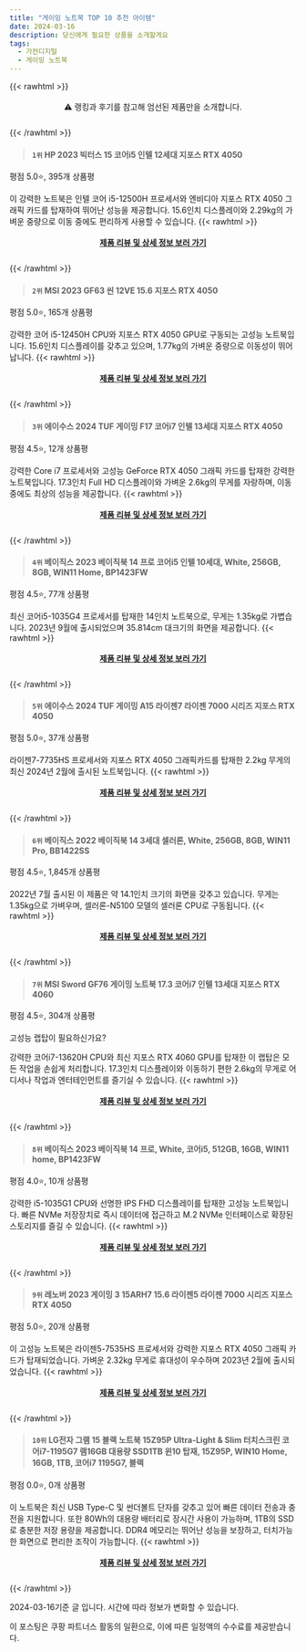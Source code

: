 ```yaml
---
title: "게이밍 노트북 TOP 10 추천 아이템"
date: 2024-03-16
description: 당신에게 필요한 상품을 소개할게요
tags:
  - 가전디지털
  - 게이밍 노트북
---
```

{{< rawhtml >}}<div class="toc" style="text-align: center; height: 50px; line-height: 2;">  <p>⚠️ 랭킹과 후기를 참고해 엄선된 제품만을 소개합니다.<br></p></div> {{< /rawhtml >}}




>#### `1위` HP 2023 빅터스 15 코어i5 인텔 12세대 지포스 RTX 4050
평점 5.0⭐, 395개 상품평

이 강력한 노트북은 인텔 코어 i5-12500H 프로세서와 엔비디아 지포스 RTX 4050 그래픽 카드를 탑재하여 뛰어난 성능을 제공합니다. 15.6인치 디스플레이와 2.29kg의 가벼운 중량으로 이동 중에도 편리하게 사용할 수 있습니다.
{{< rawhtml >}}<div class="toc" style="text-align: center; height: 50px; line-height: 2;"><p><b><a href="https://link.coupang.com/re/AFFSDP?lptag=AF5033054&pageKey=7420594832&itemId=19248300034&vendorItemId=86364111900&traceid=V0-153-9caeab9977ecaed5&requestid=20240316131619705305935176&token=31850C%7CMIXED">제품 리뷰 및 상세 정보 보러 가기</a></b><br></p> </div>{{< /rawhtml >}}

>#### `2위` MSI 2023 GF63 씬 12VE 15.6 지포스 RTX 4050
평점 5.0⭐, 165개 상품평

강력한 코어 i5-12450H CPU와 지포스 RTX 4050 GPU로 구동되는 고성능 노트북입니다. 15.6인치 디스플레이를 갖추고 있으며, 1.77kg의 가벼운 중량으로 이동성이 뛰어납니다.
{{< rawhtml >}}<div class="toc" style="text-align: center; height: 50px; line-height: 2;"><p><b><a href="https://link.coupang.com/re/AFFSDP?lptag=AF5033054&pageKey=7685481087&itemId=21283367531&vendorItemId=88331188793&traceid=V0-153-db8ccb659a915ec4&requestid=20240316131619705305935176&token=31850C%7CMIXED">제품 리뷰 및 상세 정보 보러 가기</a></b><br></p> </div>{{< /rawhtml >}}

>#### `3위` 에이수스 2024 TUF 게이밍 F17 코어i7 인텔 13세대 지포스 RTX 4050
평점 4.5⭐, 12개 상품평

강력한 Core i7 프로세서와 고성능 GeForce RTX 4050 그래픽 카드를 탑재한 강력한 노트북입니다. 17.3인치 Full HD 디스플레이와 가벼운 2.6kg의 무게를 자랑하며, 이동 중에도 최상의 성능을 제공합니다.
{{< rawhtml >}}<div class="toc" style="text-align: center; height: 50px; line-height: 2;"><p><b><a href="https://link.coupang.com/re/AFFSDP?lptag=AF5033054&pageKey=7881914474&itemId=21557504427&vendorItemId=88610087334&traceid=V0-153-2724bf2798a86fce&requestid=20240316131619705305935176&token=31850C%7CMIXED">제품 리뷰 및 상세 정보 보러 가기</a></b><br></p> </div>{{< /rawhtml >}}

>#### `4위` 베이직스 2023 베이직북 14 프로 코어i5 인텔 10세대, White, 256GB, 8GB, WIN11 Home, BP1423FW
평점 4.5⭐, 77개 상품평

최신 코어i5-1035G4 프로세서를 탑재한 14인치 노트북으로, 무게는 1.35kg로 가볍습니다. 2023년 9월에 출시되었으며 35.814cm 대크기의 화면을 제공합니다.
{{< rawhtml >}}<div class="toc" style="text-align: center; height: 50px; line-height: 2;"><p><b><a href="https://link.coupang.com/re/AFFSDP?lptag=AF5033054&pageKey=7623579480&itemId=20217333667&vendorItemId=87307043076&traceid=V0-153-38b5d242d88d7242&clickBeacon=GlKcrYCwVQ4fFv8hGkA8l49ioHW-5ELucauqn5npM_En98SXNWYmyjE1irVRVqBLBwzvbKq1fc1ZRX0pCS3AOdx0OyaX6l_WiKkCndMZLYWQvYiP1Z_N3Dy8Aogx2QRyfc2Ga_hY1ILIwj6v_CZcR8A27067wxGOXhxw6KYXMSPMCv6YyV8Tqyi8Mdt4MALWJG896QLnjcU4tCMYwzulvfbdxRCswsVCad2gFvnJPWQgYrDdF5sSxF0JWReOmM60fttSY6M-xO_5ATuuT1HXh7GxYPIl8dEgtLpFon3RnapzKS3O-gtkZcALGpq8Kdfma4w9Io5KNCtOftsOdo78xkg7Ljc-KXN6NlvlIY_za1Cm-mF2cWcASzHgAfBSrg13Qc2gTSh18lA_d6OJ5psC016W7tcpS3MWJ4uwl2I0g3U3TaNrr_ClH9_hx794nGJMpOxKuWXQa4gWh0s4xM9vZ1TcPCXlWEzqQOzTjmhaAPqHoiUjOi6Od5palbyimURGnIRYQ9eUroVeitbQxnV59jbtU0_EoELWFHX-Qys-yf2bTrwKvOFIP08imXhwElNE64YpCHcEeeGRtHJklop4roAU7WxSds0ZAXjvsPOowVELCOrTimLLxnXgkFmPqNrG92Bm1AdLXUdghvo0vNO2FKhszbNUaZfRINg9RIyM8WZJmAcLWllol9M_o2A25_3t5-nXVFfu56poSAJxGc32Y8eb9dV_-GSDaPMVlMPoDeNX88chxpJoYlWyCFuUBSWmZ_C_I8WQWT3_-9MI3EmUHeIvdTp01HOONoQPUjuvwb4nW_SdmqGmzDAXuRGpZ0LVFuJVRQuZrUdiChi9OidL1W09pHPvqDf_tAWRhQFtiC6ScRr6tOnutZJElD25IsNUKp7q61SeQmcG31sJc1xzHsfT3KkIRq0qYP81qMUn7br17mq8tfk_mEiQ&requestid=20240316131619705305935176&token=31850C%7CMIXED">제품 리뷰 및 상세 정보 보러 가기</a></b><br></p> </div>{{< /rawhtml >}}

>#### `5위` 에이수스 2024 TUF 게이밍 A15 라이젠7 라이젠 7000 시리즈 지포스 RTX 4050
평점 5.0⭐, 37개 상품평

라이젠7-7735HS 프로세서와 지포스 RTX 4050 그래픽카드를 탑재한 2.2kg 무게의 최신 2024년 2월에 출시된 노트북입니다.
{{< rawhtml >}}<div class="toc" style="text-align: center; height: 50px; line-height: 2;"><p><b><a href="https://link.coupang.com/re/AFFSDP?lptag=AF5033054&pageKey=7856545356&itemId=21427965237&vendorItemId=88484049418&traceid=V0-153-1de814992a7106d6&requestid=20240316131619705305935176&token=31850C%7CMIXED">제품 리뷰 및 상세 정보 보러 가기</a></b><br></p> </div>{{< /rawhtml >}}

>#### `6위` 베이직스 2022 베이직북 14 3세대 셀러론, White, 256GB, 8GB, WIN11 Pro, BB1422SS
평점 4.5⭐, 1,845개 상품평

2022년 7월 출시된 이 제품은 약 14.1인치 크기의 화면을 갖추고 있습니다. 무게는 1.35kg으로 가벼우며, 셀러론-N5100 모델의 셀러론 CPU로 구동됩니다.
{{< rawhtml >}}<div class="toc" style="text-align: center; height: 50px; line-height: 2;"><p><b><a href="https://link.coupang.com/re/AFFSDP?lptag=AF5033054&pageKey=6662026640&itemId=15294714959&vendorItemId=82515116791&traceid=V0-153-952b0483aa8a9787&clickBeacon=O_W-kvPZOFM5gmeXO08JDqsS89XjksmLRyX3BPpLNjIOthYAJj0wxHupVcyECsW9eAkvfw8JIPjCRypkaX5th7e_ejvlP_a9ussOGBwnwLkQhh_IH2O9CncLhsl68yCiyS54shAkS9tqLy3nacwtNXRt5iFrqU5eam_FuJKSq9knrTFKEtFM5-hNuaXc82WPXx3ft0Rr_BHR93yDbmB2iKghzw84UqTZWHtGG_uiw5c8bN9uvn5NkB9fk_6FbPxgr5X-pd7uNCNwbKoZIawmob4_fFG85zIjSJSk4sUM66_-9Ln8R-5aiL7X9koKkTXBOQqGtiTi5Yl4z8LFBZIw7bIIxzLfSqxU-fqNdQWL2AUWvwHVFl3tHeXqpcCeo7uWZB2_x0kO2loA-TTY4II19a_EDwQVBCIx2K1sY4F7gtNyz06Ei7HC6s2Je9NUNA0DbWNf5NAhySAJ0us3NwQoJicjtQul-ChGPJdhRUGPE95bEnJOp8IrD0I4ZsazYh6jamSSur0Fxp_O4-Yj1GlB_eXds61J1DGzH05YBFlxeUyynZ2W5YRS-Iz-dBRnoaNNDtFElUtZFX685BgIgCnzk40VqRYaSJqKSqfUW4KSseM48ntH9xooXpV87Ok3bIcMBVexHQOpwS_3ZuAU5taGkuEEQO2o8VTFQOn0vr9jzM6fJ-_lnzYEjzzZPPFvksPV6DWvYANwpBYQGwGm45ZtDENSQ7chiosYCwfyB9gJJb-aha_HTLAtpdjwlsncVMxcNQO_VihAxuGJtYqixf2plifO9agChBRySUr4v4gHe6CCnYXlA5fpWYt94QkvOSFnAXLmDV9dVd9xaIODsKXeymyGXUllFl9wND4pq20LPNsncvoRNORDDyvpLk1PyOYMRt2UjO9VMUU7trtg3lnQ-tlSelKnY9lixB6bv44LVsVMPmTOZ7aSgWDc_pg%3D&requestid=20240316131619705305935176&token=31850C%7CMIXED">제품 리뷰 및 상세 정보 보러 가기</a></b><br></p> </div>{{< /rawhtml >}}

>#### `7위` MSI Sword GF76 게이밍 노트북 17.3 코어i7 인텔 13세대 지포스 RTX 4060
평점 4.5⭐, 304개 상품평

고성능 랩탑이 필요하신가요?

강력한 코어i7-13620H CPU와 최신 지포스 RTX 4060 GPU를 탑재한 이 랩탑은 모든 작업을 손쉽게 처리합니다. 17.3인치 디스플레이와 이동하기 편한 2.6kg의 무게로 어디서나 작업과 엔터테인먼트를 즐기실 수 있습니다.
{{< rawhtml >}}<div class="toc" style="text-align: center; height: 50px; line-height: 2;"><p><b><a href="https://link.coupang.com/re/AFFSDP?lptag=AF5033054&pageKey=7623524215&itemId=18065638954&vendorItemId=85219260795&traceid=V0-153-a8efeabed0a37de1&requestid=20240316131619705305935176&token=31850C%7CMIXED">제품 리뷰 및 상세 정보 보러 가기</a></b><br></p> </div>{{< /rawhtml >}}

>#### `8위` 베이직스 2023 베이직북 14 프로, White, 코어i5, 512GB, 16GB, WIN11 home, BP1423FW
평점 4.0⭐, 10개 상품평

강력한 i5-1035G1 CPU와 선명한 IPS FHD 디스플레이를 탑재한 고성능 노트북입니다. 빠른 NVMe 저장장치로 즉시 데이터에 접근하고 M.2 NVMe 인터페이스로 확장된 스토리지를 즐길 수 있습니다.
{{< rawhtml >}}<div class="toc" style="text-align: center; height: 50px; line-height: 2;"><p><b><a href="https://link.coupang.com/re/AFFSDP?lptag=AF5033054&pageKey=7723791179&itemId=20735870069&vendorItemId=87806346425&traceid=V0-153-ba60422173efc9df&clickBeacon=E4tid7o8KVpmlAtnE012LsVBQszQSSGFQ-7IfV2F625jKZsuhR9hyF7ujyi04LfVB6HReiWkKdkvrd-qTm-w5C-FFtTKGhwM5MLEEtb7NZOxQtdXtyxVUnhJqIuPObVxOmHNAqpRR2Yk9bgEmesx2RLdRhJT6wDxmHC1cSKqh9EHXAaNupgmwLtAm_k0WeGz-uCG8CNgGtcahfuoSTFo4OQq_gZL19xt_9RYtuTq1Vw0aIOvRzl7Qohj5jkEyOEwOhh4qPJ5DR-WgGmMtsrMKwkt6sDltVAXfjSQUihhp8aFnPqR7MXhtYCTrb18YGo6IPO0PkHK-MBaivOQIfs1k358lLpkwTJnS7HdWcuoNKQuXb9bNYIzlbUtKc0ohv4FFdqG-4toqXaQu-BPbcqnZEwShvL8Ih_uc_COIK6Ez6gXZ7_I1elHQk0F3q1068QjWln4VU-i-tavx9ZdPovY2o1po1K2Irj-4OgipviKNNylANsYIBA5gB2HNJUa2gvYuIMQJ0ruBDFr9YZTzBpkOT-Mnm70hhZEbb5HTgrzIJzUTapZ8jEha1PjXfwDN5vBikfPTk3va7kpNc6tMdBzLpY6KfNlmEJeu_OVSPkeAcBVZIPUxfpAh7aFIxFY8e_rw3V6zV2OJEn3VvmE0sUEv-tkNPReC2xTcx2OmkCSA4xEy9PDoQBh4fE4Btr3EY-sg54eDBPrfOln-DGINceSIUrrcpjbpzKn8W2g-p7HPJVAP9F_E4ytzSobwvlDPRwAIxOZtmK8jSO7-IOXVT8OfD9SxniouESvkBJ9kI9E5Z2dtHb3MFYj7BjmjnqgbzAjQcTY5Wjck-FnuLmjaY4Xgg7_ETBoJy8pnYoY-LNr4LqwUxUoOqXQ5os2yMle3lnVG3p3O1bUOIXed8IqFS4lwu7A-uUt9c4vWaAk1H2H3-Qon364HdnTvw%3D%3D&requestid=20240316131619705305935176&token=31850C%7CMIXED">제품 리뷰 및 상세 정보 보러 가기</a></b><br></p> </div>{{< /rawhtml >}}

>#### `9위` 레노버 2023 게이밍 3 15ARH7 15.6 라이젠5 라이젠 7000 시리즈 지포스 RTX 4050
평점 5.0⭐, 20개 상품평

이 고성능 노트북은 라이젠5-7535HS 프로세서와 강력한 지포스 RTX 4050 그래픽 카드가 탑재되었습니다. 가벼운 2.32kg 무게로 휴대성이 우수하며 2023년 2월에 출시되었습니다.
{{< rawhtml >}}<div class="toc" style="text-align: center; height: 50px; line-height: 2;"><p><b><a href="https://link.coupang.com/re/AFFSDP?lptag=AF5033054&pageKey=7289631846&itemId=18567381234&vendorItemId=85704669376&traceid=V0-153-134d28842d52258a&requestid=20240316131619705305935176&token=31850C%7CMIXED">제품 리뷰 및 상세 정보 보러 가기</a></b><br></p> </div>{{< /rawhtml >}}

>#### `10위` LG전자 그램 15 블랙 노트북 15Z95P Ultra-Light & Slim 터치스크린 코어i7-1195G7 램16GB 대용량 SSD1TB 윈10 탑재, 15Z95P, WIN10 Home, 16GB, 1TB, 코어i7 1195G7, 블랙
평점 0.0⭐, 0개 상품평

이 노트북은 최신 USB Type-C 및 썬더볼트 단자를 갖추고 있어 빠른 데이터 전송과 충전을 지원합니다. 또한 80Wh의 대용량 배터리로 장시간 사용이 가능하며, 1TB의 SSD로 충분한 저장 용량을 제공합니다. DDR4 메모리는 뛰어난 성능을 보장하고, 터치가능한 화면으로 편리한 조작이 가능합니다.
{{< rawhtml >}}<div class="toc" style="text-align: center; height: 50px; line-height: 2;"><p><b><a href="https://link.coupang.com/re/AFFSDP?lptag=AF5033054&pageKey=7718529893&itemId=20708377528&vendorItemId=87779492782&traceid=V0-153-336cc61c063256c8&clickBeacon=mc443-us5ZitzXZxmRwwuzltmwxrFvie0qW6r475HYlnTQjrKsicudnSC_k_8SM9ZabgUx-36jQmg5Am_FhOol0aG163p6Af7JtndJz57wwmvhogzwm1eDw7LEYx00bskXsr4QKFYkHqoyT3EV9-PNUC3k8rL5L1TwV4OW91EV7A8W840S2bsvF4aaXoAFGd4rYN5c0Lv6Uhcj1khYwUuvB5kF3FvOFn6cET7aekeJq_pflFEDL2YWeoxnma09xR72BnpuIFr5-JpDJX73hpt-dtvKYKL66SZaNysRNSV2z37ccfRP2O5efe8DwZ71yauEGI7lzbhoARTGXyZrAi-nOfKXRmDHwiLsYhrfW52Aat3PgpL5KxrwTGMF4b7oEYDY5LbcRDOzTGRA8fma4IyN4ppj03ry3mmy3bkdEeKV7Y_1mtHqrp-otaNFjaVJjNmlsvj-zrKZwGZKpcW-U7CZp1vujy72VLcJYlAtO6FTsKk_pv23aM3wEkBGXH-pTY12naArrBfD82jd8ccYWbcgd_EYnQTKtDy37uHExiMaLKECWg8RPjq1Rkb7cYzm7et-Z7rzXdBAoZzVXPfwTxcGelDWUNIeeHUGH-Ad7V2xZjZKnI6mTLa5SNPF_uD6g4mRx0HQKml_UYVJ0yLDihH7m1RqSBdfT0y7DiujaVX-GfMXJZODZJnvzDz3ZCNQIlBwJDxmHBXbmFieZFNfOQjiHoVFuRHmPK1_8VMEcEYyGfvSV6Z7aTE3OCSVIQn-IqTErU3W9109jNi6A8pR_nBQ9r0hkCaY_F85EwFBC6GcZ71q4i-IkXMGCKK-9L63Ui64aniI6LuwxwCmSi7mkgTbFk1YZKR7qe6gx2eK8wDwxvNFHNHm3T0nXZs5WwRkyANPKMpwuMNDkcu21I0hdw2cqG2sikcg0HccvkAvoZFcjvo54CoceBwA%3D%3D&requestid=20240316131619705305935176&token=31850C%7CMIXED">제품 리뷰 및 상세 정보 보러 가기</a></b><br></p> </div>{{< /rawhtml >}}


2024-03-16기준 글 입니다.
시간에 따라 정보가 변화할 수 있습니다.

이 포스팅은 쿠팡 파트너스 활동의 일환으로, 이에 따른 일정액의 수수료를 제공받습니다.